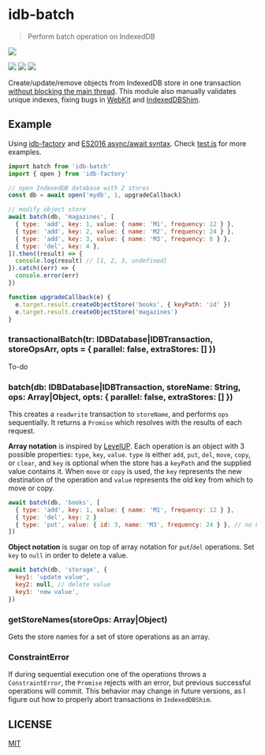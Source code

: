 # idb-batch

> Perform batch operation on IndexedDB

[![](https://saucelabs.com/browser-matrix/idb-batch.svg)](https://saucelabs.com/u/idb-batch)

[![](https://img.shields.io/npm/v/idb-batch.svg)](https://npmjs.org/package/idb-batch)
[![](https://img.shields.io/travis/treojs/idb-batch.svg)](https://travis-ci.org/treojs/idb-batch)
[![](http://img.shields.io/npm/dm/idb-batch.svg)](https://npmjs.org/package/idb-batch)

Create/update/remove objects from IndexedDB store in one transaction [without blocking the main thread](http://stackoverflow.com/questions/10471759/inserting-large-quantities-in-indexeddbs-objectstore-blocks-ui).
This module also manually validates unique indexes, fixing bugs in [WebKit](https://bugs.webkit.org/show_bug.cgi?id=149107)
and [IndexedDBShim](https://github.com/axemclion/IndexedDBShim/issues/56).

## Example

Using [idb-factory](https://github.com/treojs/idb-factory) and [ES2016 async/await syntax](https://jakearchibald.com/2014/es7-async-functions/).
Check [test.js](./test/index.js) for more examples.

```js
import batch from 'idb-batch'
import { open } from 'idb-factory'

// open IndexedDB database with 2 stores
const db = await open('mydb', 1, upgradeCallback)

// modify object store
await batch(db, 'magazines', [
  { type: 'add', key: 1, value: { name: 'M1', frequency: 12 } },
  { type: 'add', key: 2, value: { name: 'M2', frequency: 24 } },
  { type: 'add', key: 3, value: { name: 'M3', frequency: 6 } },
  { type: 'del', key: 4 },
]).then((result) => {
  console.log(result) // [1, 2, 3, undefined]
}).catch((err) => {
  console.error(err)
})

function upgradeCallback(e) {
  e.target.result.createObjectStore('books', { keyPath: 'id' })  
  e.target.result.createObjectStore('magazines')  
}
```

### transactionalBatch(tr: IDBDatabase|IDBTransaction, storeOpsArr, opts = { parallel: false, extraStores: [] })

To-do

### batch(db: IDBDatabase|IDBTransaction, storeName: String, ops: Array|Object, opts: { parallel: false, extraStores: [] })

This creates a `readwrite` transaction to `storeName`, and performs `ops`
sequentially. It returns a `Promise` which resolves with the results of
each request.

**Array notation** is inspired by [LevelUP](https://github.com/Level/levelup#batch).
Each operation is an object with 3 possible properties: `type`, `key`, `value`.
`type` is either `add`, `put`, `del`, `move`, `copy`, or `clear`, and `key` is
optional when the store has a `keyPath` and the supplied value contains it.
When `move` or `copy` is used, the `key` represents the new destination of
the operation and `value` represents the old key from which to move or copy.

```js
await batch(db, 'books', [
  { type: 'add', key: 1, value: { name: 'M1', frequency: 12 } },
  { type: 'del', key: 2 }
  { type: 'put', value: { id: 3, name: 'M3', frequency: 24 } }, // no key
])
```

**Object notation** is sugar on top of array notation for `put`/`del`
operations. Set `key` to `null` in order to delete a value.

```js
await batch(db, 'storage', {
  key1: 'update value',
  key2: null, // delete value
  key3: 'new value',
})
```

### getStoreNames(storeOps: Array|Object)

Gets the store names for a set of store operations as an array.

### ConstraintError

If during sequential execution one of the operations throws a
`ConstraintError`, the `Promise` rejects with an error, but previous
successful operations will commit.
This behavior may change in future versions, as I figure out how to
properly abort transactions in `IndexedDBShim`.

## LICENSE

[MIT](./LICENSE)
